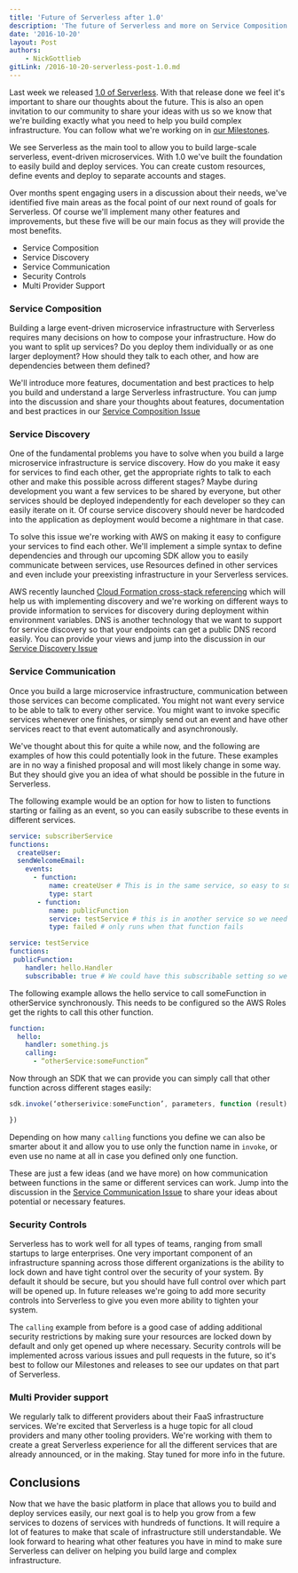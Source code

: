 ```yaml
---
title: 'Future of Serverless after 1.0'
description: 'The future of Serverless and more on Service Composition Discovery, & Communication, Security Controls, plus Multi Provider Support'
date: '2016-10-20'
layout: Post
authors:
    - NickGottlieb
gitLink: /2016-10-20-serverless-post-1.0.md
---
```


Last week we released [1.0 of Serverless](https://serverless.com/blog/releasing-serverless-framework-v1-and-fundraising/). With that release done we feel it's important to share our thoughts about the future. This is also an open invitation to our community to share your ideas with us so we know that we're building exactly what you need to help you build complex infrastructure. You can follow what we're working on in [our Milestones](https://github.com/serverless/serverless/milestones).

We see Serverless as the main tool to allow you to build large-scale serverless, event-driven microservices. With 1.0 we've built the foundation to easily build and deploy services. You can create custom resources, define events and deploy to separate accounts and stages.

Over months spent engaging users in a discussion about their needs, we've identified five main areas as the focal point of our next round of goals for Serverless. Of course we'll implement many other features and improvements, but these five will be our main focus as they will provide the most benefits.

* Service Composition
* Service Discovery
* Service Communication
* Security Controls
* Multi Provider Support

### Service Composition

Building a large event-driven microservice infrastructure with Serverless requires many decisions on how to compose your infrastructure. How do you want to split up services? Do you deploy them individually or as one larger deployment? How should they talk to each other, and how are dependencies between them defined?

We'll introduce more features, documentation and best practices to help you build and understand a large Serverless infrastructure. You can jump into the discussion and share your thoughts about features, documentation and best practices in our [Service Composition Issue](https://github.com/serverless/serverless/issues/2481)

### Service Discovery
One of the fundamental problems you have to solve when you build a large microservice infrastructure is service discovery. How do you make it easy for services to find each other, get the appropriate rights to talk to each other and make this possible across different stages? Maybe during development you want a few services to be shared by everyone, but other services should be deployed independently for each developer so they can easily iterate on it. Of course service discovery should never be hardcoded into the application as deployment would become a nightmare in that case.

To solve this issue we're working with AWS on making it easy to configure your services to find each other. We'll implement a simple syntax to define dependencies and through our upcoming SDK allow you to easily communicate between services, use Resources defined in other services and even include your preexisting infrastructure in your Serverless services.

AWS recently launched [Cloud Formation cross-stack referencing](http://docs.aws.amazon.com/AWSCloudFormation/latest/UserGuide/walkthrough-crossstackref.html) which will help us with implementing discovery and we're working on different ways to provide information to services for discovery during deployment within environment variables. DNS is another technology that we want to support for service discovery so that your endpoints can get a public DNS record easily. You can provide your views and jump into the discussion in our [Service Discovery Issue](https://github.com/serverless/serverless/issues/2483)

### Service Communication

Once you build a large microservice infrastructure, communication between those services can become complicated. You might not want every service to be able to talk to every other service. You might want to invoke specific services whenever one finishes, or simply send out an event and have other services react to that event automatically and asynchronously.

We've thought about this for quite a while now, and the following are examples of how this could potentially look in the future. These examples are in no way a finished proposal and will most likely change in some way. But they should give you an idea of what should be possible in the future in Serverless.

The following example would be an option for how to listen to functions starting or failing as an event, so you can easily subscribe to these events in different services.

```yaml
service: subscriberService
functions:
  createUser:
  sendWelcomeEmail:
    events:
      - function:
          name: createUser # This is in the same service, so easy to subscribe to
          type: start
       - function:
          name: publicFunction
          service: testService # this is in another service so we need to be explicit about which function in which service
          type: failed # only runs when that function fails
```

```yaml
service: testService
functions:
 publicFunction:
    handler: hello.Handler
    subscribable: true # We could have this subscribable setting so we only create an SNS topic (or whatever the tech behind it that listens is) when this is set to true so other services can subscribe without having to be in the same service.
```

The following example allows the hello service to call someFunction in otherService synchronously. This needs to be configured so the AWS Roles get the rights to call this other function.

```yaml
function:
  hello:
    handler: something.js
    calling:
      - “otherService:someFunction”
```

Now through an SDK that we can provide you can simply call that other function across different stages easily:

```js
sdk.invoke(‘otherserivice:someFunction’, parameters, function (result) {

})
```

Depending on how many `calling` functions you define we can also be smarter about it and allow you to use only the function name in `invoke`, or even use no name at all in case you defined only one function.

These are just a few ideas (and we have more) on how communication between functions in the same or different services can work. Jump into the discussion in the [Service Communication Issue](https://github.com/serverless/serverless/issues/2484) to share your ideas about potential or necessary features.

### Security Controls

Serverless has to work well for all types of teams, ranging from small startups to large enterprises. One very important component of an infrastructure spanning across those different organizations is the ability to lock down and have tight control over the security of your system. By default it should be secure, but you should have full control over which part will be opened up. In future releases we're going to add more security controls into Serverless to give you even more ability to tighten your system.

The `calling` example from before is a good case of adding additional security restrictions by making sure your resources are locked down by default and only get opened up where necessary. Security controls will be implemented across various issues and pull requests in the future, so it's best to follow our Milestones and releases to see our updates on that part of Serverless.

### Multi Provider support

We regularly talk to different providers about their FaaS infrastructure services. We're excited that Serverless is a huge topic for all cloud providers and many other tooling providers. We're working with them to create a great Serverless experience for all the different services that are already announced, or in the making. Stay tuned for more info in the future.

## Conclusions

Now that we have the basic platform in place that allows you to build and deploy services easily, our next goal is to help you grow from a few services to dozens of services with hundreds of functions. It will require a lot of features to make that scale of infrastructure still understandable. We look forward to hearing what other features you have in mind to make sure Serverless can deliver on helping you build large and complex infrastructure.
